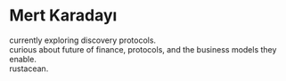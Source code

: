 # Mert Karadayı

currently exploring discovery protocols.  
curious about future of finance, protocols, and the business models they enable.  
rustacean.
